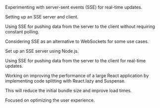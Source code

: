 Experimenting with server-sent events (SSE) for real-time updates.

Setting up an SSE server and client.

Using SSE for pushing data from the server to the client without requiring constant polling.

Considering SSE as an alternative to WebSockets for some use cases.

Set up an SSE server using Node.js.

Using SSE for pushing data from the server to the client for real-time updates.

Working on improving the performance of a large React application by implementing code splitting with React.lazy and Suspense.

This will reduce the initial bundle size and improve load times.

Focused on optimizing the user experience.